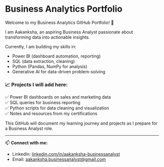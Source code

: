 # Business Analytics Portfolio

Welcome to my Business Analytics GitHub Portfolio! 🚀

I am Aakanksha, an aspiring Business Analyst passionate about transforming data into actionable insights.

Currently, I am building my skills in:
- Power BI (dashboard automation, reporting)
- SQL (data extraction, cleaning)
- Python (Pandas, NumPy for analysis)
- Generative AI for data-driven problem-solving

### 📈 Projects I will add here:
✅ Power BI dashboards on sales and marketing data  
✅ SQL queries for business reporting  
✅ Python scripts for data cleaning and visualization  
✅ Notes and resources from my certifications

This GitHub will document my learning journey and projects as I prepare for a Business Analyst role.

---

📫 **Connect with me:**

- LinkedIn: [linkedin.com/in/aakanksha-businessanalyst](https://www.linkedin.com/in/aakanksha-businessanalyst)
- Email: aakanksha.businessanalyst@gmail.com
